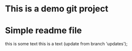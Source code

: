 # This is a demo git project

# Simple readme file

this is some text
this is a text (update from branch 'updates');
